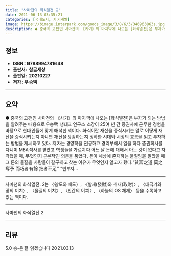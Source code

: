 ```yaml
---
title: "사마천의 화식열전 2"
date: 2021-06-13 03:35:21
categories: [국내도서, 자기계발]
image: https://bimage.interpark.com/goods_image/3/8/6/3/346963863s.jpg
description: ● 중국의 고전인 사마천의 《사기》의 마지막에 나오는 [화식열전]은 부자가 되는 방법을 알려주는 내용으로 우승택 생테크 연구소 소장이 25여 년 간 증권사에 근무한 경험을 바탕으로 현대인들에 맞게 해석한 책이다. 화식이란 재산을 증식시키는 말로 어떻게 재산을 증식시키는지 아니면 재산
---
```


## **정보**

- **ISBN : 9788994781648**
- **출판사 : 참글세상**
- **출판일 : 20210227**
- **저자 : 우승택**

------



## **요약**

●  중국의 고전인 사마천의  《사기》의 마지막에 나오는 [화식열전]은 부자가 되는 방법을 알려주는 내용으로 우승택 생테크 연구소 소장이 25여 년 간 증권사에 근무한 경험을 바탕으로 현대인들에 맞게 해석한 책이다. 화식이란 재산을 증식시키는 말로 어떻게 재산을 증식시키는지 아니면 재산을 탕감하는지 정확한 시대와 시장의 흐름을 읽고 투자하는 방법을 제시하고 있다. 저자는 경영학을 전공하고 경리부에서 일을 하다 증권회사를 다니며 MBA석사를 받았고 학생들을 가르치다 어느 날 돈에 대해서 아는 것이 없다고 자각했을 때,  무엇인지 근본적인 의문을 품었다. 돈이 세상에 존재하는 물질임을 알았을 때 그 돈의 물질을 사람들이 갈구하고 찾는 이유가 무엇인지 알고자 했다.“貧富之道 莫之奪予 而巧者有餘 拙者不足”  “빈부지...

------

사마천의 화식열전. 2는 〈왕도와 패도〉, 〈발재(發財)와 취재(取財)〉, 〈태극기와 땅의 이치〉, 〈물질의 이치〉, 〈인간의 이치〉, 〈하늘의 OS 체제〉 등을 수록하고 있는 책이다.

------


사마천의 화식열전 2 

------


## **리뷰** 

5.0 송-윤 잘 읽겠습니다 2021.03.13 <br/>